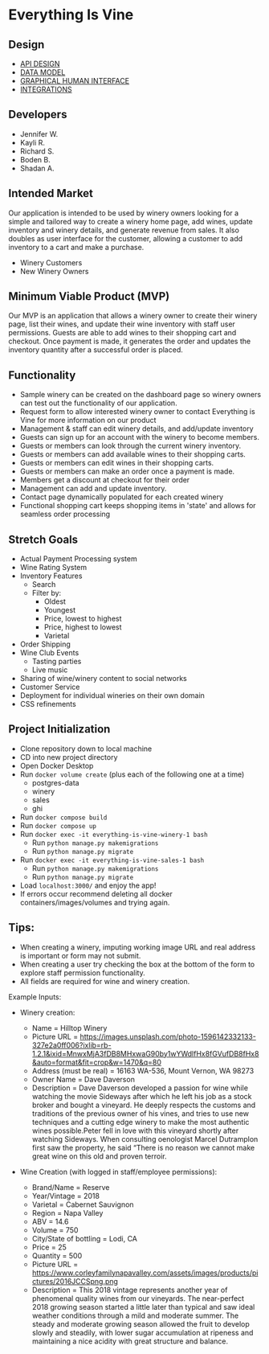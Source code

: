 # Everything Is Vine

## Design

* [API DESIGN](docs/apis.md)
* [DATA MODEL](docs/data-model.md)
* [GRAPHICAL HUMAN INTERFACE](docs/ghi.md)
* [INTEGRATIONS](docs/integrations.md)

## Developers
* Jennifer W.
* Kayli R.
* Richard S.
* Boden B.
* Shadan A.

## Intended Market
Our application is intended to be used by winery owners looking for a simple and tailored way to create a winery home page, add wines, update inventory and winery details, and generate revenue from sales.  It also doubles as user interface for the customer, allowing a customer to add inventory to a cart and make a purchase. 

* Winery Customers
* New Winery Owners

## Minimum Viable Product (MVP)
Our MVP is an application that allows a winery owner to create their winery page, list their wines, and update their wine inventory with staff user permissions. Guests are able to add wines to their shopping cart and checkout. Once payment is made, it generates the order and updates the inventory quantity after a successful order is placed. 


## Functionality
* Sample winery can be created on the dashboard page so winery owners can test out the functionality of our application. 
* Request form to allow interested winery owner to contact Everything is Vine for more information on our product 
* Management & staff can edit winery details, and add/update inventory 
* Guests can sign up for an account with the winery to become members.
* Guests or members can look through the current winery inventory.
* Guests or members can add available wines to their shopping carts.
* Guests or members can edit wines in their shopping carts.
* Guests or members can make an order once a payment is made.
* Members get a discount at checkout for their order
* Management can add and update inventory.
* Contact page dynamically populated for each created winery 
* Functional shopping cart keeps shopping items in 'state' and allows for seamless order processing 

## Stretch Goals
* Actual Payment Processing system 
* Wine Rating System
* Inventory Features
    - Search
    - Filter by:
        - Oldest
        - Youngest
        - Price, lowest to highest
        - Price, highest to lowest
        - Varietal 
* Order Shipping 
* Wine Club Events
    - Tasting parties
    - Live music
* Sharing of wine/winery content to social networks 
* Customer Service
* Deployment for individual wineries on their own domain 
* CSS refinements 

## Project Initialization 
* Clone repository down to local machine 
* CD into new project directory
* Open Docker Desktop 
* Run `docker volume create` (plus each of the following one at a time)
    - postgres-data
    - winery
    - sales
    - ghi
* Run `docker compose build`
* Run `docker compose up`
* Run `docker exec -it everything-is-vine-winery-1 bash`
    * Run `python manage.py makemigrations`
    * Run `python manage.py migrate`
* Run `docker exec -it everything-is-vine-sales-1 bash`
    * Run `python manage.py makemigrations`
    * Run `python manage.py migrate`
* Load `localhost:3000/` and enjoy the app!
* If errors occur recommend deleting all docker containers/images/volumes and trying again. 

## Tips:
* When creating a winery, imputing working image URL and real address is important or form may not submit. 
* When creating a user try checking the box at the bottom of the form to explore staff permission functionality. 
* All fields are required for wine and winery creation.

Example Inputs:

* Winery creation:
    - Name = Hilltop Winery
    - Picture URL = https://images.unsplash.com/photo-1596142332133-327e2a0ff006?ixlib=rb-1.2.1&ixid=MnwxMjA3fDB8MHxwaG90by1wYWdlfHx8fGVufDB8fHx8&auto=format&fit=crop&w=1470&q=80
    - Address (must be real) = 16163 WA-536, Mount Vernon, WA 98273
    - Owner Name = Dave Daverson
    - Description = Dave Daverson developed a passion for wine while watching the movie Sideways after which he left his job as a stock broker and bought a vineyard.  He deeply respects the customs and traditions of the previous owner of his vines, and tries to use new techniques and a cutting edge winery to make the most authentic wines possible.Peter fell in love with this vineyard shortly after watching Sideways.  When consulting oenologist Marcel Dutramplon first saw the property, he said “There is no reason we cannot make great wine on this old and proven terroir.

* Wine Creation (with logged in staff/employee permissions):
    - Brand/Name = Reserve
    - Year/Vintage = 2018
    - Varietal = Cabernet Sauvignon 
    - Region = Napa Valley
    - ABV = 14.6
    - Volume = 750
    - City/State of bottling = Lodi, CA
    - Price = 25
    - Quantity = 500
    - Picture URL = https://www.corleyfamilynapavalley.com/assets/images/products/pictures/2016JCCSpng.png
    - Description = This 2018 vintage represents another year of phenomenal quality wines from our vineyards. The near-perfect 2018 growing season started a little later than typical and saw ideal weather conditions through a mild and moderate summer. The steady and moderate growing season allowed the fruit to develop slowly and steadily, with lower sugar accumulation at ripeness and maintaining a nice acidity with great structure and balance. 
